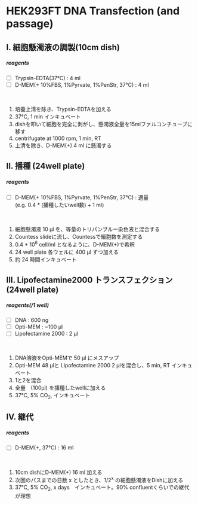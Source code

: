 # HEK293FT DNA Transfection (and passage)

## I. 細胞懸濁液の調製(10cm dish)
  ##### reagents
  - [ ] Trypsin-EDTA(37°C) : 4 ml
  - [ ] D-MEM(+ 10%FBS, 1%Pyrvate, 1%PenStr, 37°C) : 4 ml
  <br>

  1. 培養上清を除き、Trypsin-EDTAを加える
  2. 37°C, 1 min インキュベート
  3. dishを叩いて細胞を完全に剥がし、懸濁液全量を15mlファルコンチューブに移す
  4. centrifugate at 1000 rpm, 1 min, RT
  5. 上清を除き、D-MEM(+) 4 ml に懸濁する

## II. 播種 (24well plate)</summary>
  ##### reagents
   - [ ] D-MEM(+ 10%FBS, 1%Pyrvate, 1%PenStr, 37°C) : 適量 
  <br>  (e.g. 0.4 * (播種したいwell数) + 1 ml)
  <br>

  1. 細胞懸濁液 10 µl を、等量のトリパンブルー染色液と混合する
  2. Countess slideに流し、Countessで細胞数を測定する
  3. 0.4 * 10<sup>6</sup> cell/ml となるように、D-MEM(+)で希釈
  4. 24 well plate 各ウェルに 400 µl ずつ加える
  5. 約 24 時間インキュベート

## III. Lipofectamine2000 トランスフェクション (24well plate)
  ##### reagents(/1 well)
  - [ ] DNA : 600 ng
  - [ ] Opti-MEM : ~100 µl 
  - [ ] Lipofectamine 2000 : 2 µl
  <br>

  1. DNA溶液をOpti-MEMで 50 µl にメスアップ
  2. Opti-MEM 48 µlと Lipofectamine 2000 2 µlを混合し、5 min, RT インキュベート
  3. 1と2を混合
  4. 全量　(100µl) を播種したwellに加える
  5. 37°C, 5% CO<sub>2</sub>, インキュベート


## IV. 継代
  ##### reagents
  - [ ] D-MEM(+, 37°C) : 16 ml
  <br>

  1. 10cm dishにD-MEM(+) 16 ml 加える
  2. 次回のパスまでの日数 x としたとき、1/2<sup>x</sup> の細胞懸濁液をDishに加える
  3. 37°C, 5% CO<sub>2</sub>, x days　インキュベート。90% confluentくらいでの継代が理想



